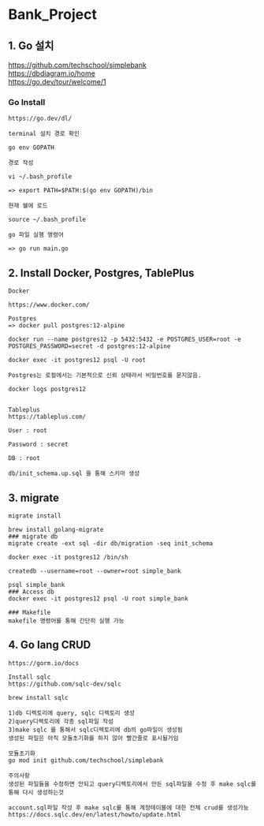 # Bank_Project


## 1. Go 설치
https://github.com/techschool/simplebank <br/>
https://dbdiagram.io/home <br/>
https://go.dev/tour/welcome/1 <br/>

### Go Install
```
https://go.dev/dl/

terminal 설치 경로 확인

go env GOPATH

경로 작성

vi ~/.bash_profile

=> export PATH=$PATH:$(go env GOPATH)/bin

현재 쉘에 로드

source ~/.bash_profile

go 파일 실행 명령어

=> go run main.go
```
## 2. Install Docker, Postgres, TablePlus
```
Docker

https://www.docker.com/

Postgres
=> docker pull postgres:12-alpine

docker run --name postgres12 -p 5432:5432 -e POSTGRES_USER=root -e POSTGRES_PASSWORD=secret -d postgres:12-alpine

docker exec -it postgres12 psql -U root

Postgres는 로컬에서는 기본적으로 신뢰 상태라서 비밀번호를 묻지않음.

docker logs postgres12


Tableplus
https://tableplus.com/

User : root

Password : secret

DB : root

db/init_schema.up.sql 을 통해 스키마 생성
```

## 3. migrate
```
migrate install

brew install golang-migrate
### migrate db
migrate create -ext sql -dir db/migration -seq init_schema

docker exec -it postgres12 /bin/sh

createdb --username=root --owner=root simple_bank

psql simple_bank
### Access db
docker exec -it postgres12 psql -U root simple_bank

### Makefile
makefile 명령어를 통해 간단히 실행 가능
```

## 4. Go lang CRUD
```
https://gorm.io/docs

Install sqlc
https://github.com/sqlc-dev/sqlc

brew install sqlc

1)db 디렉토리에 query, sqlc 디렉토리 생성
2)query디렉토리에 각종 sql파일 작성
3)make sqlc 를 통해서 sqlc디렉토리에 db의 go파일이 생성됨
생성된 파일은 아직 모듈초기화를 하지 않아 빨간줄로 표시될거임

모듈초기화
go mod init github.com/techschool/simplebank

주의사항
생성된 파일들을 수정하면 안되고 query디렉토리에서 만든 sql파일을 수정 후 make sqlc를 통해 다시 생성하는것

account.sql파일 작성 후 make sqlc를 통해 계정테이블에 대한 전체 crud를 생성가능
https://docs.sqlc.dev/en/latest/howto/update.html
```
